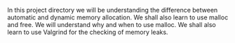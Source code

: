 In this project directory we will be understanding the difference between automatic and dynamic memory allocation.
We shall also learn to use malloc and free.
We will understand why and when to use malloc.
We shall also learn to use Valgrind for the checking of memory leaks.
